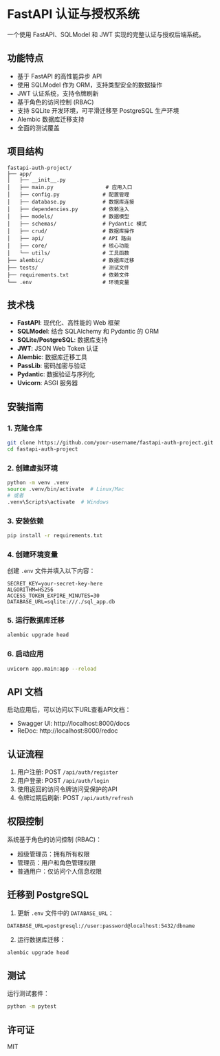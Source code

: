 # FastAPI 认证与授权系统

一个使用 FastAPI、SQLModel 和 JWT 实现的完整认证与授权后端系统。

## 功能特点

- 基于 FastAPI 的高性能异步 API
- 使用 SQLModel 作为 ORM，支持类型安全的数据操作
- JWT 认证系统，支持令牌刷新
- 基于角色的访问控制 (RBAC)
- 支持 SQLite 开发环境，可平滑迁移至 PostgreSQL 生产环境
- Alembic 数据库迁移支持
- 全面的测试覆盖

## 项目结构

```
fastapi-auth-project/
├── app/
│   ├── __init__.py
│   ├── main.py                 # 应用入口
│   ├── config.py              # 配置管理
│   ├── database.py            # 数据库连接
│   ├── dependencies.py        # 依赖注入
│   ├── models/                # 数据模型
│   ├── schemas/               # Pydantic 模式
│   ├── crud/                  # 数据库操作
│   ├── api/                   # API 路由
│   ├── core/                  # 核心功能
│   └── utils/                 # 工具函数
├── alembic/                   # 数据库迁移
├── tests/                     # 测试文件
├── requirements.txt           # 依赖文件
└── .env                       # 环境变量
```

## 技术栈

- **FastAPI**: 现代化、高性能的 Web 框架
- **SQLModel**: 结合 SQLAlchemy 和 Pydantic 的 ORM
- **SQLite/PostgreSQL**: 数据库支持
- **JWT**: JSON Web Token 认证
- **Alembic**: 数据库迁移工具
- **PassLib**: 密码加密与验证
- **Pydantic**: 数据验证与序列化
- **Uvicorn**: ASGI 服务器

## 安装指南

### 1. 克隆仓库

```bash
git clone https://github.com/your-username/fastapi-auth-project.git
cd fastapi-auth-project
```

### 2. 创建虚拟环境

```bash
python -m venv .venv
source .venv/bin/activate  # Linux/Mac
# 或者
.venv\Scripts\activate  # Windows
```

### 3. 安装依赖

```bash
pip install -r requirements.txt
```

### 4. 创建环境变量

创建 `.env` 文件并填入以下内容：

```
SECRET_KEY=your-secret-key-here
ALGORITHM=HS256
ACCESS_TOKEN_EXPIRE_MINUTES=30
DATABASE_URL=sqlite:///./sql_app.db
```

### 5. 运行数据库迁移

```bash
alembic upgrade head
```

### 6. 启动应用

```bash
uvicorn app.main:app --reload
```

## API 文档

启动应用后，可以访问以下URL查看API文档：

- Swagger UI: http://localhost:8000/docs
- ReDoc: http://localhost:8000/redoc

## 认证流程

1. 用户注册: POST `/api/auth/register`
2. 用户登录: POST `/api/auth/login`
3. 使用返回的访问令牌访问受保护的API
4. 令牌过期后刷新: POST `/api/auth/refresh`

## 权限控制

系统基于角色的访问控制 (RBAC)：

- 超级管理员：拥有所有权限
- 管理员：用户和角色管理权限
- 普通用户：仅访问个人信息权限

## 迁移到 PostgreSQL

1. 更新 `.env` 文件中的 `DATABASE_URL`：

```
DATABASE_URL=postgresql://user:password@localhost:5432/dbname
```

2. 运行数据库迁移：

```bash
alembic upgrade head
```

## 测试

运行测试套件：

```bash
python -m pytest
```

## 许可证

MIT
